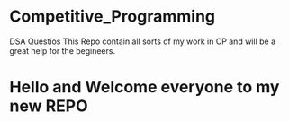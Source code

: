 # Competitive_Programming
DSA Questios
This Repo contain all sorts of my work in CP and will be a great help for the begineers.
# Hello and Welcome everyone to my new REPO

